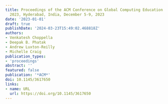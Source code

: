 ```yaml
---
title: Proceedings of the ACM Conference on Global Computing Education Vol 2, CompEd
  2023, Hyderabad, India, December 5-9, 2023
date: '2023-01-01'
draft: true
publishDate: '2024-03-23T15:49:02.468818Z'
authors:
- Venkatesh Choppella
- Deepak B. Phatak
- Andrew Luxton-Reilly
- Michelle Craig
publication_types:
- 'proceedings'
abstract: ''
featured: false
publication: '*ACM*'
doi: 10.1145/3617650
links:
- name: URL
  url: https://doi.org/10.1145/3617650
---
```


